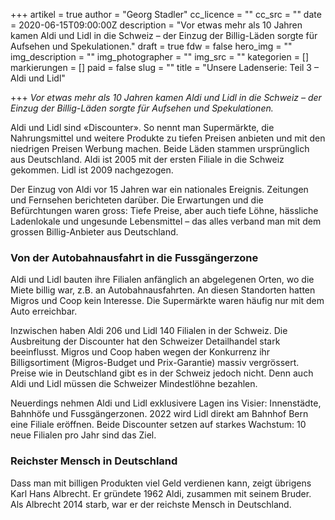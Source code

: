 +++
artikel = true
author = "Georg Stadler"
cc_licence = ""
cc_src = ""
date = 2020-06-15T09:00:00Z
description = "Vor etwas mehr als 10 Jahren kamen Aldi und Lidl in die Schweiz – der Einzug der Billig-Läden sorgte für Aufsehen und Spekulationen."
draft = true
fdw = false
hero_img = ""
img_description = ""
img_photographer = ""
img_src = ""
kategorien = []
markierungen = []
paid = false
slug = ""
title = "Unsere Ladenserie: Teil 3 – Aldi und Lidl"

+++
_Vor etwas mehr als 10 Jahren kamen Aldi und Lidl in die Schweiz – der Einzug der Billig-Läden sorgte für Aufsehen und Spekulationen._

Aldi und Lidl sind «Discounter». So nennt man Supermärkte, die Nahrungsmittel und weitere Produkte zu tiefen Preisen anbieten und mit den niedrigen Preisen Werbung machen. Beide Läden stammen ursprünglich aus Deutschland. Aldi ist 2005 mit der ersten Filiale in die Schweiz gekommen. Lidl ist 2009 nachgezogen.

Der Einzug von Aldi vor 15 Jahren war ein nationales Ereignis. Zeitungen und Fernsehen berichteten darüber. Die Erwartungen und die Befürchtungen waren gross: Tiefe Preise, aber auch tiefe Löhne, hässliche Ladenlokale und ungesunde Lebensmittel – das alles verband man mit dem grossen Billig-Anbieter aus Deutschland.​

### **Von der Autobahnausfahrt in die Fussgängerzone**

Aldi und Lidl bauten ihre Filialen anfänglich an abgelegenen Orten, wo die Miete billig war, z.B. an Autobahnausfahrten. An diesen Standorten hatten Migros und Coop kein Interesse. Die Supermärkte waren häufig nur mit dem Auto erreichbar. 

Inzwischen haben Aldi 206 und Lidl 140 Filialen in der Schweiz. Die Ausbreitung der Discounter hat den Schweizer Detailhandel stark beeinflusst. Migros und Coop haben wegen der Konkurrenz ihr Billigsortiment (Migros-Budget und Prix-Garantie) massiv vergrössert. Preise wie in Deutschland gibt es in der Schweiz jedoch nicht. Denn auch Aldi und Lidl müssen die Schweizer Mindestlöhne bezahlen.

Neuerdings nehmen Aldi und Lidl exklusivere Lagen ins Visier: Innenstädte, Bahnhöfe und Fussgängerzonen. 2022 wird Lidl direkt am Bahnhof Bern eine Filiale eröffnen. Beide Discounter setzen auf starkes Wachstum: 10 neue Filialen pro Jahr sind das Ziel.

### **Reichster Mensch in Deutschland**

Dass man mit billigen Produkten viel Geld verdienen kann, zeigt übrigens Karl Hans Albrecht. Er gründete 1962 Aldi, zusammen mit seinem Bruder. Als Albrecht 2014 starb, war er der reichste Mensch in Deutschland.